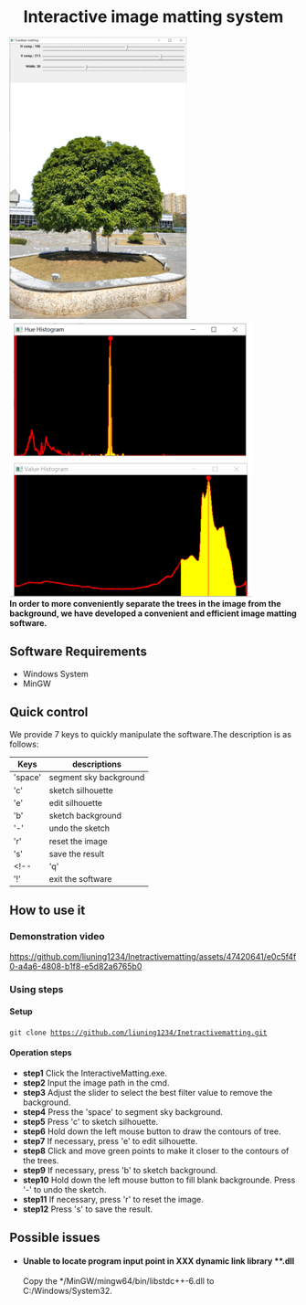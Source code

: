  <h1> <center> Interactive image matting system </center> </h1>

<img src="figures/mainUI.png" alt="mainui" width="310"/> <img src="figures/hist.png" alt="hist" width="425"/> <br>
 <b>In order to more conveniently separate the trees in the image from the background, we have developed a convenient and efficient image matting software.</b>

 <h2> Software Requirements </h2>
 
- Windows System
- MinGW

 <h2> Quick control</h2>
 We provide 7 keys to quickly manipulate the software.The description is as follows:
 
| Keys  | descriptions |
| ------------- | ------------- |
| 'space'  | segment sky background  |
| 'c' | sketch silhouette  |
| 'e' | edit silhouette |
| 'b' | sketch background |
| '-' | undo the sketch |
| 'r'| reset the image |
| 's'| save the result |
<!-- | 'q'| load the next image(Only used when version is folder)|
| '!'| exit the software | -->

<h2>How to use it </h2>

### Demonstration video


https://github.com/liuning1234/Inetractivematting/assets/47420641/e0c5f4f0-a4a6-4808-b1f8-e5d82a6765b0

### Using steps
#### Setup
<code>git clone https://github.com/liuning1234/Inetractivematting.git  </code>
#### Operation steps
- <b>step1</b>  Click the InteractiveMatting.exe.
- <b>step2</b>  Input the image path in the cmd.
- <b>step3</b>  Adjust the slider to select the best filter value to remove the background.
- <b>step4</b>  Press the 'space' to segment sky background.
- <b>step5</b>  Press 'c' to sketch silhouette.
- <b>step6</b>  Hold down the left mouse button to draw the contours of tree.
- <b>step7</b>  If necessary, press 'e' to edit silhouette.
- <b>step8</b>  Click and move green points to make it closer to the contours of the trees.
- <b>step9</b>  If necessary, press 'b' to sketch background.
- <b>step10</b>  Hold down the left mouse button to fill blank backgrounde. Press '-' to undo the sketch.
- <b>step11</b>  If necessary, press 'r' to reset the image.
- <b>step12</b>  Press 's' to save the result.

<h2>Possible issues</h2>

- #### Unable to locate program input point in XXX dynamic link library **.dll
  Copy the */MinGW/mingw64/bin/libstdc++-6.dll to C:/Windows/System32.
